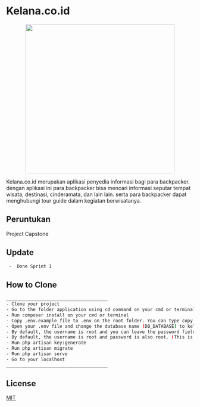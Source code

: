 # Kelana.co.id

<p align="center"><a href="https://laravel.com" target="_blank"><img src="https://raw.githubusercontent.com/laravel/art/master/logo-lockup/5%20SVG/2%20CMYK/1%20Full%20Color/laravel-logolockup-cmyk-red.svg" width="400"></a></p>

Kelana.co.id merupakan aplikasi penyedia informasi bagi para backpacker. dengan aplikasi ini para backpacker bisa mencari informasi seputar tempat wisata, destinasi, cinderamata, dan lain lain. serta para backpacker dapat menghubungi tour guide dalam kegiatan berwisatanya.

## Peruntukan

Project Capstone

## Update

```bash
 -  Done Sprint 1
```

## How to Clone

```bash
______________________________________
- Clone your project
- Go to the folder application using cd command on your cmd or terminal
- Run composer install on your cmd or terminal
- Copy .env.example file to .env on the root folder. You can type copy .env.example .env if using command prompt Windows or cp .env.example .env if using terminal, Ubuntu
- Open your .env file and change the database name (DB_DATABASE) to kelana_db
- By default, the username is root and you can leave the password field empty. (This is for Xampp)
- By default, the username is root and password is also root. (This is for Lamp)
- Run php artisan key:generate
- Run php artisan migrate
- Run php artisan serve
- Go to your localhost
______________________________________
```

## License

[MIT](https://choosealicense.com/licenses/mit/)
